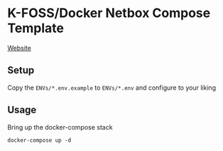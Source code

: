 # K-FOSS/Docker Netbox Compose Template

[Website](https://netbox.readthedocs.io/en/stable/)

## Setup

Copy the `ENVs/*.env.example` to `ENVs/*.env` and configure to your liking

## Usage

Bring up the docker-compose stack

```
docker-compose up -d
```
